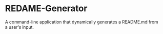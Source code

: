 # REDAME-Generator
A command-line application that dynamically generates a README.md from a user's input.
